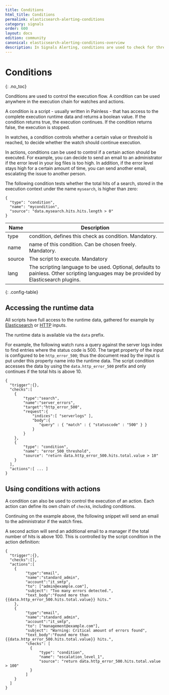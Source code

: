 ```yaml
---
title: Conditions
html_title: Conditions
permalink: elasticsearch-alerting-conditions
category: signals
order: 600
layout: docs
edition: community
canonical: elasticsearch-alerting-conditions-overview
description: In Signals Alerting, conditions are used to check for threshold values, controlling the execution flow and trigger notifications.
---
```


<!--- Copyright 2020 floragunn GmbH -->

# Conditions
{: .no_toc}

Conditions are used to control the execution flow. A condition can be used anywhere in the execution chain for watches and actions. 

A condition is a script - usually written in Painless - that has access to the complete execution runtime data and returns a boolean value. If the condition returns true, the execution continues. If the condition returns false, the execution is stopped.

In watches, a condition controls whether a certain value or threshold is reached, to decide whether the watch should continue execution.

In actions, conditions can be used to control if a certain action should be executed. For example, you can decide to send an email to an administrator if the error level in  your log files is too high. In addition, if the error level stays high for a certain amount of time, you can send another email, escalating the issue to another person. 

The following condition tests whether the total hits of a search, stored in the execution context under the name `mysearch`, is higher than zero:

```
{
  "type": "condition",
  "name": "mycondition",
  "source": "data.mysearch.hits.hits.length > 0"
}
```

| Name | Description |
|---|---|
| type | condition, defines this check as condition. Mandatory. |
| name | name of this condition. Can be chosen freely. Mandatory. |
| source | The script to execute. Mandatory |
| lang | The scripting language to be used. Optional, defaults to painless. Other scripting languages may be provided by Elasticsearch plugins. |
{: .config-table}

## Accessing the runtime data

All scripts have full access to the runtime data, gathered for example by [Elasticsearch](inputs_elasticsearch.md) or [HTTP](inputs_http.md) inputs.

The runtime data is available via the `data` prefix.

For example, the following watch runs a query against the server logs index to find entries where the status code is 500. The target property of the input is configured to be `http_error_500`; thus the document read by the input is put under this property name into the runtime data. The script condition accesses the data by using the  `data.http_error_500` prefix and only continues if the total hits is above 10.

```
{
  "trigger":{},
  "checks":[
    {
        "type":"search",
        "name":"server_errors",
        "target":"http_error_500",
        "request":{
            "indices":[ "serverlogs" ],
            "body":{
               "query" : { "match" : { "statuscode" : "500" } }
            }
        }
    },
    {
        "type": "condition",
        "name": "error_500_threshold",
        "source": "return data.http_error_500.hits.total.value > 10"
    }
  ],
  "actions":[ ... ]
}
```

## Using conditions with actions

A condition can also be used to control the execution of an action. Each action can define its own chain of `check`s, including conditions.

Continuing on the example above, the following snippet will send an email to the administrator if the watch fires.

A second action will send an additional email to a manager if the total number of hits is above 100. This is controlled by the script condition in the action definition:

<!-- {% raw %} -->
```
{
  "trigger":{},
  "checks":[],
  "actions":[
    {
         "type":"email",
         "name":"standard_admin",
         "account":"it_smtp",
         "to": ["admin@example.com"],
         "subject": "Too many errors detected.",
         "text_body":"Found more than {{data.http_error_500.hits.total.value}} hits."
    },
    {
         "type":"email",
         "name":"standard_admin",
         "account":"it_smtp",
         "to": ["management@example.com"],
         "subject": "Warning: Critical amount of errors found",
         "text_body":"Found more than {{data.http_error_500.hits.total.value}} hits.",
         "checks": [
           {
               "type": "condition",
               "name": "escalation_level_1",
               "source": "return data.http_error_500.hits.total.value > 100"
           }
         ]
    }    
  ]
}
```
<!-- {% endraw %} -->
